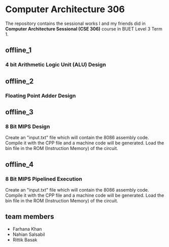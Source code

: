 # Computer Architecture 306

The repository contains the sessional works I and my friends did in **Computer Architecture Sessional (CSE 306)** course in BUET Level 3 Term 1.

## offline_1
### 4 bit Arithmetic Logic Unit (ALU) Design


## offline_2
### Floating Point Adder Design

## offline_3
### 8 Bit MIPS Design
Create an "input.txt" file which will contain the 8086 assembly code. Compile it with the CPP file and a machine code will be generated. Load the bin file in the ROM (Instruction Memory) of the circuit.  

## offline_4
### 8 Bit MIPS Pipelined Execution
Create an "input.txt" file which will contain the 8086 assembly code. Compile it with the CPP file and a machine code will be generated. Load the bin file in the ROM (Instruction Memory) of the circuit.

## team members
- Farhana Khan
- Nahian Salsabil
- Rittik Basak
